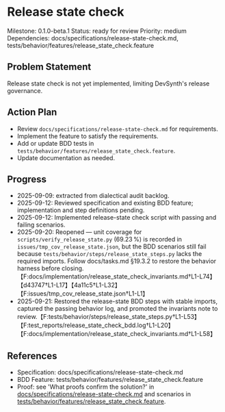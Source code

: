 # Release state check
Milestone: 0.1.0-beta.1
Status: ready for review
Priority: medium
Dependencies: docs/specifications/release-state-check.md, tests/behavior/features/release_state_check.feature

## Problem Statement
Release state check is not yet implemented, limiting DevSynth's release governance.

## Action Plan
- Review `docs/specifications/release-state-check.md` for requirements.
- Implement the feature to satisfy the requirements.
- Add or update BDD tests in `tests/behavior/features/release_state_check.feature`.
- Update documentation as needed.

## Progress
- 2025-09-09: extracted from dialectical audit backlog.
- 2025-09-12: Reviewed specification and existing BDD feature; implementation and step definitions pending.
- 2025-09-12: Implemented release-state check script with passing and failing scenarios.
- 2025-09-20: Reopened — unit coverage for `scripts/verify_release_state.py` (69.23 %) is recorded in `issues/tmp_cov_release_state.json`, but the BDD scenarios still fail because `tests/behavior/steps/release_state_steps.py` lacks the required imports. Follow docs/tasks.md §19.3.2 to restore the behavior harness before closing.【F:docs/implementation/release_state_check_invariants.md†L1-L74】【d43747†L1-L17】【4a11c5†L1-L32】【F:issues/tmp_cov_release_state.json†L1-L1】
- 2025-09-21: Restored the release-state BDD steps with stable imports, captured the passing behavior log, and promoted the invariants note to review.【F:tests/behavior/steps/release_state_steps.py†L1-L53】【F:test_reports/release_state_check_bdd.log†L1-L20】【F:docs/implementation/release_state_check_invariants.md†L1-L58】

## References
- Specification: docs/specifications/release-state-check.md
- BDD Feature: tests/behavior/features/release_state_check.feature
- Proof: see 'What proofs confirm the solution?' in [docs/specifications/release-state-check.md](../docs/specifications/release-state-check.md) and scenarios in [tests/behavior/features/release_state_check.feature](../tests/behavior/features/release_state_check.feature).
